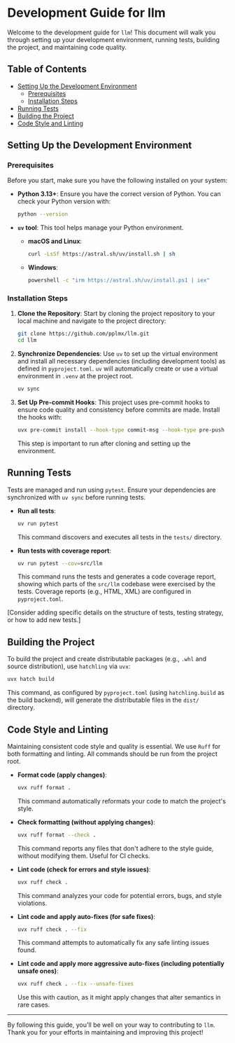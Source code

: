 # Development Guide for llm

Welcome to the development guide for `llm`!
This document will walk you through setting up your development environment, running tests, building the project, and maintaining code quality.

## Table of Contents

- [Setting Up the Development Environment](#setting-up-the-development-environment)
    - [Prerequisites](#prerequisites)
    - [Installation Steps](#installation-steps)
- [Running Tests](#running-tests)
- [Building the Project](#building-the-project)
- [Code Style and Linting](#code-style-and-linting)

## Setting Up the Development Environment

### Prerequisites

Before you start, make sure you have the following installed on your system:

- **Python 3.13+**: Ensure you have the correct version of Python. You can check your Python version with:

    ```bash
    python --version
    ```

- **`uv` tool**: This tool helps manage your Python environment.

    - **macOS and Linux**:

        ```bash
        curl -LsSf https://astral.sh/uv/install.sh | sh
        ```

    - **Windows**:

        ```bash
        powershell -c "irm https://astral.sh/uv/install.ps1 | iex"
        ```

### Installation Steps

1.  **Clone the Repository**: Start by cloning the project repository to your local machine and navigate to the project directory:
    ```bash
    git clone https://github.com/pplmx/llm.git
    cd llm
    ```

2.  **Synchronize Dependencies**: Use `uv` to set up the virtual environment and install all necessary dependencies (including development tools) as defined in `pyproject.toml`. `uv` will automatically create or use a virtual environment in `.venv` at the project root.
    ```bash
    uv sync
    ```

3.  **Set Up Pre-commit Hooks**: This project uses pre-commit hooks to ensure code quality and consistency before commits are made. Install the hooks with:
    ```bash
    uvx pre-commit install --hook-type commit-msg --hook-type pre-push
    ```
    This step is important to run after cloning and setting up the environment.

## Running Tests

Tests are managed and run using `pytest`. Ensure your dependencies are synchronized with `uv sync` before running tests.

-   **Run all tests**:
    ```bash
    uv run pytest
    ```
    This command discovers and executes all tests in the `tests/` directory.

-   **Run tests with coverage report**:
    ```bash
    uv run pytest --cov=src/llm
    ```
    This command runs the tests and generates a code coverage report, showing which parts of the `src/llm` codebase were exercised by the tests. Coverage reports (e.g., HTML, XML) are configured in `pyproject.toml`.

[Consider adding specific details on the structure of tests, testing strategy, or how to add new tests.]

## Building the Project

To build the project and create distributable packages (e.g., `.whl` and source distribution), use `hatchling` via `uvx`:

```bash
uvx hatch build
```

This command, as configured by `pyproject.toml` (using `hatchling.build` as the build backend), will generate the distributable files in the `dist/` directory.

## Code Style and Linting

Maintaining consistent code style and quality is essential. We use `Ruff` for both formatting and linting. All commands should be run from the project root.

-   **Format code (apply changes)**:
    ```bash
    uvx ruff format .
    ```
    This command automatically reformats your code to match the project's style.

-   **Check formatting (without applying changes)**:
    ```bash
    uvx ruff format --check .
    ```
    This command reports any files that don't adhere to the style guide, without modifying them. Useful for CI checks.

-   **Lint code (check for errors and style issues)**:
    ```bash
    uvx ruff check .
    ```
    This command analyzes your code for potential errors, bugs, and style violations.

-   **Lint code and apply auto-fixes (for safe fixes)**:
    ```bash
    uvx ruff check . --fix
    ```
    This command attempts to automatically fix any safe linting issues found.

-   **Lint code and apply more aggressive auto-fixes (including potentially unsafe ones)**:
    ```bash
    uvx ruff check . --fix --unsafe-fixes
    ```
    Use this with caution, as it might apply changes that alter semantics in rare cases.

---

By following this guide, you'll be well on your way to contributing to `llm`. Thank you for your efforts in maintaining and improving this project!
